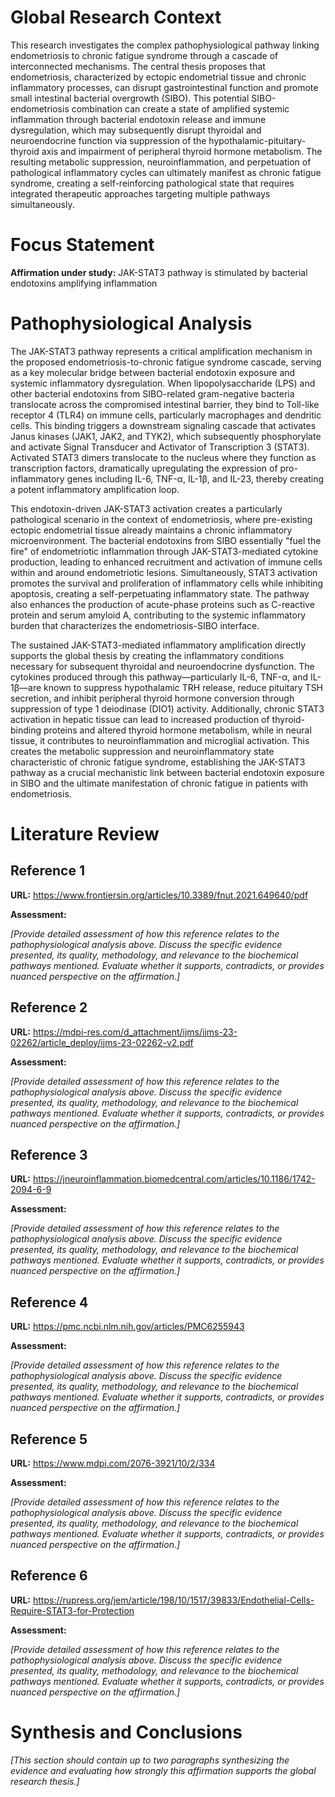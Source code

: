 # Global Research Context

This research investigates the complex pathophysiological pathway linking endometriosis to chronic fatigue syndrome through a cascade of interconnected mechanisms. The central thesis proposes that endometriosis, characterized by ectopic endometrial tissue and chronic inflammatory processes, can disrupt gastrointestinal function and promote small intestinal bacterial overgrowth (SIBO). This potential SIBO-endometriosis combination can create a state of amplified systemic inflammation through bacterial endotoxin release and immune dysregulation, which may subsequently disrupt thyroidal and neuroendocrine function via suppression of the hypothalamic-pituitary-thyroid axis and impairment of peripheral thyroid hormone metabolism. The resulting metabolic suppression, neuroinflammation, and perpetuation of pathological inflammatory cycles can ultimately manifest as chronic fatigue syndrome, creating a self-reinforcing pathological state that requires integrated therapeutic approaches targeting multiple pathways simultaneously.

# Focus Statement

**Affirmation under study:** JAK-STAT3 pathway is stimulated by bacterial endotoxins amplifying inflammation

# Pathophysiological Analysis

The JAK-STAT3 pathway represents a critical amplification mechanism in the proposed endometriosis-to-chronic fatigue syndrome cascade, serving as a key molecular bridge between bacterial endotoxin exposure and systemic inflammatory dysregulation. When lipopolysaccharide (LPS) and other bacterial endotoxins from SIBO-related gram-negative bacteria translocate across the compromised intestinal barrier, they bind to Toll-like receptor 4 (TLR4) on immune cells, particularly macrophages and dendritic cells. This binding triggers a downstream signaling cascade that activates Janus kinases (JAK1, JAK2, and TYK2), which subsequently phosphorylate and activate Signal Transducer and Activator of Transcription 3 (STAT3). Activated STAT3 dimers translocate to the nucleus where they function as transcription factors, dramatically upregulating the expression of pro-inflammatory genes including IL-6, TNF-α, IL-1β, and IL-23, thereby creating a potent inflammatory amplification loop.

This endotoxin-driven JAK-STAT3 activation creates a particularly pathological scenario in the context of endometriosis, where pre-existing ectopic endometrial tissue already maintains a chronic inflammatory microenvironment. The bacterial endotoxins from SIBO essentially "fuel the fire" of endometriotic inflammation through JAK-STAT3-mediated cytokine production, leading to enhanced recruitment and activation of immune cells within and around endometriotic lesions. Simultaneously, STAT3 activation promotes the survival and proliferation of inflammatory cells while inhibiting apoptosis, creating a self-perpetuating inflammatory state. The pathway also enhances the production of acute-phase proteins such as C-reactive protein and serum amyloid A, contributing to the systemic inflammatory burden that characterizes the endometriosis-SIBO interface.

The sustained JAK-STAT3-mediated inflammatory amplification directly supports the global thesis by creating the inflammatory conditions necessary for subsequent thyroidal and neuroendocrine dysfunction. The cytokines produced through this pathway—particularly IL-6, TNF-α, and IL-1β—are known to suppress hypothalamic TRH release, reduce pituitary TSH secretion, and inhibit peripheral thyroid hormone conversion through suppression of type 1 deiodinase (DIO1) activity. Additionally, chronic STAT3 activation in hepatic tissue can lead to increased production of thyroid-binding proteins and altered thyroid hormone metabolism, while in neural tissue, it contributes to neuroinflammation and microglial activation. This creates the metabolic suppression and neuroinflammatory state characteristic of chronic fatigue syndrome, establishing the JAK-STAT3 pathway as a crucial mechanistic link between bacterial endotoxin exposure in SIBO and the ultimate manifestation of chronic fatigue in patients with endometriosis.

# Literature Review

## Reference 1

**URL:** https://www.frontiersin.org/articles/10.3389/fnut.2021.649640/pdf

**Assessment:**

*[Provide detailed assessment of how this reference relates to the pathophysiological analysis above. Discuss the specific evidence presented, its quality, methodology, and relevance to the biochemical pathways mentioned. Evaluate whether it supports, contradicts, or provides nuanced perspective on the affirmation.]*

## Reference 2

**URL:** https://mdpi-res.com/d_attachment/ijms/ijms-23-02262/article_deploy/ijms-23-02262-v2.pdf

**Assessment:**

*[Provide detailed assessment of how this reference relates to the pathophysiological analysis above. Discuss the specific evidence presented, its quality, methodology, and relevance to the biochemical pathways mentioned. Evaluate whether it supports, contradicts, or provides nuanced perspective on the affirmation.]*

## Reference 3

**URL:** https://jneuroinflammation.biomedcentral.com/articles/10.1186/1742-2094-6-9

**Assessment:**

*[Provide detailed assessment of how this reference relates to the pathophysiological analysis above. Discuss the specific evidence presented, its quality, methodology, and relevance to the biochemical pathways mentioned. Evaluate whether it supports, contradicts, or provides nuanced perspective on the affirmation.]*

## Reference 4

**URL:** https://pmc.ncbi.nlm.nih.gov/articles/PMC6255943

**Assessment:**

*[Provide detailed assessment of how this reference relates to the pathophysiological analysis above. Discuss the specific evidence presented, its quality, methodology, and relevance to the biochemical pathways mentioned. Evaluate whether it supports, contradicts, or provides nuanced perspective on the affirmation.]*

## Reference 5

**URL:** https://www.mdpi.com/2076-3921/10/2/334

**Assessment:**

*[Provide detailed assessment of how this reference relates to the pathophysiological analysis above. Discuss the specific evidence presented, its quality, methodology, and relevance to the biochemical pathways mentioned. Evaluate whether it supports, contradicts, or provides nuanced perspective on the affirmation.]*

## Reference 6

**URL:** https://rupress.org/jem/article/198/10/1517/39833/Endothelial-Cells-Require-STAT3-for-Protection

**Assessment:**

*[Provide detailed assessment of how this reference relates to the pathophysiological analysis above. Discuss the specific evidence presented, its quality, methodology, and relevance to the biochemical pathways mentioned. Evaluate whether it supports, contradicts, or provides nuanced perspective on the affirmation.]*

# Synthesis and Conclusions

*[This section should contain up to two paragraphs synthesizing the evidence and evaluating how strongly this affirmation supports the global research thesis.]*

